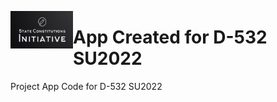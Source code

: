 <a href="url"><img src="/shinny_app/www/logo2.png" align="left" height="60" width="100" ></a>

# App Created for D-532 SU2022
 Project App Code for D-532 SU2022
